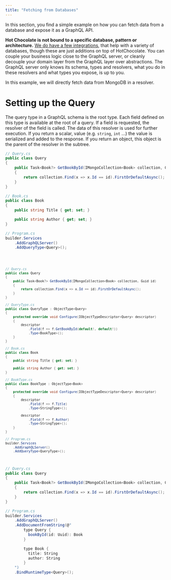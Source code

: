 ```yaml
---
title: "Fetching from Databases"
---
```


In this section, you find a simple example on how you can fetch data from a database and expose it as a GraphQL API.

**Hot Chocolate is not bound to a specific database, pattern or architecture.**
[We do have a few integrations](/docs/hotchocolate/v14/integrations), that help with a variety of databases, though these are just additions on top of HotChocolate.
You can couple your business logic close to the GraphQL server, or cleanly decouple your domain layer from the GraphQL layer over abstractions.
The GraphQL server only knows its schema, types and resolvers, what you do in these resolvers and what types you expose, is up to you.

In this example, we will directly fetch data from MongoDB in a resolver.

# Setting up the Query

The query type in a GraphQL schema is the root type. Each field defined on this type is available at the root of a query.
If a field is requested, the resolver of the field is called.
The data of this resolver is used for further execution.
If you return a scalar, value (e.g. `string`, `int` ...) the value is serialized and added to the response.
If you return an object, this object is the parent of the resolver in the subtree.

<ExampleTabs>
<Implementation>

```csharp
// Query.cs
public class Query
{
    public Task<Book?> GetBookById(IMongoCollection<Book> collection, Guid id)
    {
        return collection.Find(x => x.Id == id).FirstOrDefaultAsync();
    }
}

// Book.cs
public class Book
{
    public string Title { get; set; }

    public string Author { get; set; }
}

// Program.cs
builder.Services
    .AddGraphQLServer()
    .AddQueryType<Query>();
```

</Implementation>
<Code>

```csharp
// Query.cs
public class Query
{
    public Task<Book?> GetBookById(IMongoCollection<Book> collection, Guid id)
    {
        return collection.Find(x => x.Id == id).FirstOrDefaultAsync();
    }
}

// QueryType.cs
public class QueryType : ObjectType<Query>
{
    protected override void Configure(IObjectTypeDescriptor<Query> descriptor)
    {
        descriptor
            .Field(f => f.GetBookById(default!, default!))
            .Type<BookType>();
    }
}

// Book.cs
public class Book
{
    public string Title { get; set; }

    public string Author { get; set; }
}

// BookType.cs
public class BookType : ObjectType<Book>
{
    protected override void Configure(IObjectTypeDescriptor<Query> descriptor)
    {
        descriptor
            .Field(f => f.Title)
            .Type<StringType>();

        descriptor
            .Field(f => f.Author)
            .Type<StringType>();
    }
}

// Program.cs
builder.Services
    .AddGraphQLServer()
    .AddQueryType<QueryType>();
```

</Code>
<Schema>

```csharp
// Query.cs
public class Query
{
    public Task<Book?> GetBookById(IMongoCollection<Book> collection, Guid id)
    {
        return collection.Find(x => x.Id == id).FirstOrDefaultAsync();
    }
}

// Program.cs
builder.Services
    .AddGraphQLServer()
    .AddDocumentFromString(@"
        type Query {
          bookById(id: Uuid): Book
        }

        type Book {
          title: String
          author: String
        }
    ")
    .BindRuntimeType<Query>();
```

</Schema>
</ExampleTabs>
